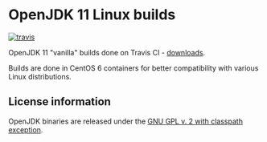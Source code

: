 OpenJDK 11 Linux builds
=======================

[![travis](https://travis-ci.org/ojdkbuild/contrib_jdk11u-ci.svg?branch=jdk-11.0.6%2B10)](https://travis-ci.org/ojdkbuild/contrib_jdk11u-ci/builds)

OpenJDK 11 "vanilla" builds done on Travis CI - [downloads](https://github.com/ojdkbuild/contrib_jdk11u-ci/releases).

Builds are done in CentOS 6 containers for better compatibility with various Linux distributions.

License information
-------------------

OpenJDK binaries are released under the [GNU GPL v. 2 with classpath exception](https://github.com/ojdkbuild/contrib_jdk11u-ci/blob/master/LICENSE).

